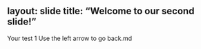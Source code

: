 layout: slide
title: “Welcome to our second slide!”
---
Your test 1
Use the left arrow to go back.md
